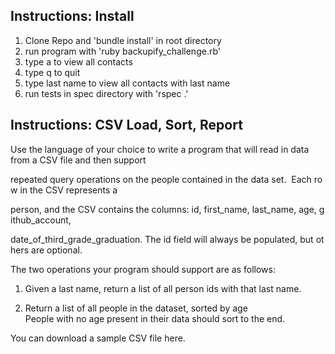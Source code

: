 
Instructions: Install
---------

1. Clone Repo and 'bundle install' in root directory 
2. run program with 'ruby backupify_challenge.rb'
  1. type a to view all contacts
  2. type q to quit
  3. type last name to view all contacts with last name
3. run tests in spec directory with 'rspec .'

Instructions: CSV Load, Sort, Report
---------
Use the language of your choice to write a program that will read in data from a CSV file and then support 

repeated query operations on the people contained in the data set.  Each row in the CSV represents a

person, and the CSV contains the columns: id, first_name, last_name, age, github_account, 

date_of_third_grade_graduation. The id field will always be populated, but others are optional.

The two operations your program should support are as follows:

1. Given a last name, return a list of all person ids with that last name.

2. Return a list of all people in the dataset, sorted by age People with no age present in their data should sort to the end.

You can download a sample CSV file here.
